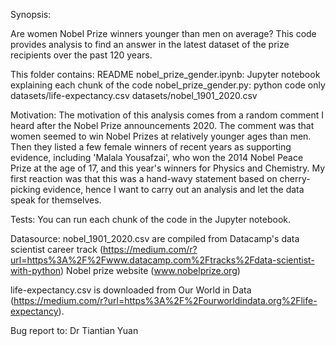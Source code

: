 Synopsis:

Are women Nobel Prize winners younger than men on average? This code provides analysis to find an answer in the latest dataset of the prize recipients over the past 120 years. 

This folder contains:
README
nobel_prize_gender.ipynb: Jupyter notebook explaining each chunk of the code
nobel_prize_gender.py: python code only
datasets/life-expectancy.csv
datasets/nobel_1901_2020.csv

Motivation:
The motivation of this analysis comes from a random comment I heard after the Nobel Prize announcements 2020. The comment was that women seemed  to win Nobel Prizes at relatively younger ages than men. Then they listed a few female winners of recent years as supporting evidence, including 'Malala Yousafzai', who won the 2014 Nobel Peace Prize at the age of 17, and this year's winners for Physics and Chemistry. My first reaction was that this was a hand-wavy statement based on cherry-picking evidence, hence I want to carry out an analysis and let the data speak for themselves. 

Tests:
You can run each chunk of the code in the Jupyter notebook.

Datasource:
nobel_1901_2020.csv are compiled from 
Datacamp's data scientist career track (https://medium.com/r?url=https%3A%2F%2Fwww.datacamp.com%2Ftracks%2Fdata-scientist-with-python)
Nobel prize website (www.nobelprize.org)

life-expectancy.csv is downloaded from Our World in Data (https://medium.com/r?url=https%3A%2F%2Fourworldindata.org%2Flife-expectancy).

Bug report to: Dr Tiantian Yuan
